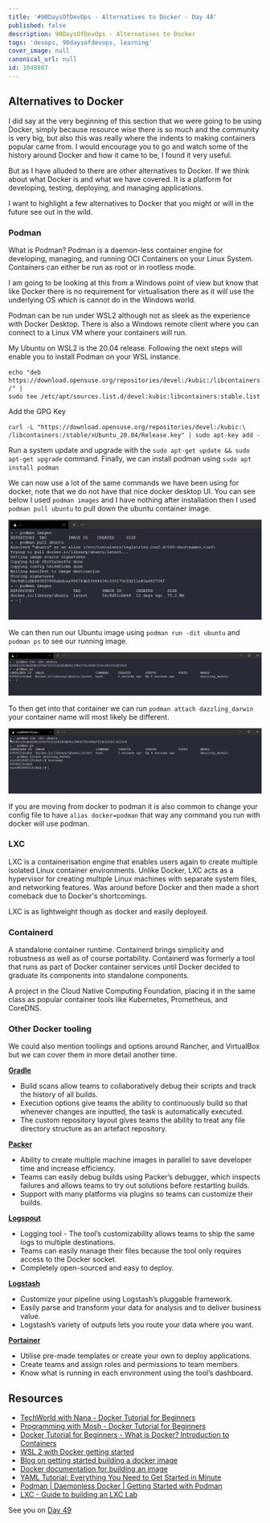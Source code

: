 ```yaml
---
title: '#90DaysOfDevOps - Alternatives to Docker - Day 48'
published: false
description: 90DaysOfDevOps - Alternatives to Docker
tags: 'devops, 90daysofdevops, learning'
cover_image: null
canonical_url: null
id: 1048807
---
```


## Alternatives to Docker

I did say at the very beginning of this section that we were going to be using Docker, simply because resource wise there is so much and the community is very big, but also this was really where the indents to making containers popular came from. I would encourage you to go and watch some of the history around Docker and how it came to be, I found it very useful.

But as I have alluded to there are other alternatives to Docker. If we think about what Docker is and what we have covered. It is a platform for developing, testing, deploying, and managing applications.

I want to highlight a few alternatives to Docker that you might or will in the future see out in the wild.

### Podman

What is Podman? Podman is a daemon-less container engine for developing, managing, and running OCI Containers on your Linux System. Containers can either be run as root or in rootless mode.

I am going to be looking at this from a Windows point of view but know that like Docker there is no requirement for virtualisation there as it will use the underlying OS which is cannot do in the Windows world.

Podman can be run under WSL2 although not as sleek as the experience with Docker Desktop. There is also a Windows remote client where you can connect to a Linux VM where your containers will run.

My Ubuntu on WSL2 is the 20.04 release. Following the next steps will enable you to install Podman on your WSL instance.

```Shell
echo "deb https://download.opensuse.org/repositories/devel:/kubic:/libcontainers:/stable/xUbuntu_20.04/ /" |
sudo tee /etc/apt/sources.list.d/devel:kubic:libcontainers:stable.list
```

Add the GPG Key

```Shell
curl -L "https://download.opensuse.org/repositories/devel:/kubic:\
/libcontainers:/stable/xUbuntu_20.04/Release.key" | sudo apt-key add -
```

Run a system update and upgrade with the `sudo apt-get update && sudo apt-get upgrade` command. Finally, we can install podman using `sudo apt install podman`

We can now use a lot of the same commands we have been using for docker, note that we do not have that nice docker desktop UI. You can see below I used `podman images` and I have nothing after installation then I used `podman pull ubuntu` to pull down the ubuntu container image.

![](Images/Day48_Containers1.png)

We can then run our Ubuntu image using `podman run -dit ubuntu` and `podman ps` to see our running image.

![](Images/Day48_Containers2.png)

To then get into that container we can run `podman attach dazzling_darwin` your container name will most likely be different.

![](Images/Day48_Containers3.png)

If you are moving from docker to podman it is also common to change your config file to have `alias docker=podman` that way any command you run with docker will use podman.

### LXC

LXC is a containerisation engine that enables users again to create multiple isolated Linux container environments. Unlike Docker, LXC acts as a hypervisor for creating multiple Linux machines with separate system files, and networking features. Was around before Docker and then made a short comeback due to Docker's shortcomings.

LXC is as lightweight though as docker and easily deployed.

### Containerd

A standalone container runtime. Containerd brings simplicity and robustness as well as of course portability. Containerd was formerly a tool that runs as part of Docker container services until Docker decided to graduate its components into standalone components.

A project in the Cloud Native Computing Foundation, placing it in the same class as popular container tools like Kubernetes, Prometheus, and CoreDNS.

### Other Docker tooling

We could also mention toolings and options around Rancher, and VirtualBox but we can cover them in more detail another time.

[**Gradle**](https://gradle.org/)

- Build scans allow teams to collaboratively debug their scripts and track the history of all builds.
- Execution options give teams the ability to continuously build so that whenever changes are inputted, the task is automatically executed.
- The custom repository layout gives teams the ability to treat any file directory structure as an artefact repository.

[**Packer**](https://packer.io/)

- Ability to create multiple machine images in parallel to save developer time and increase efficiency.
- Teams can easily debug builds using Packer’s debugger, which inspects failures and allows teams to try out solutions before restarting builds.
- Support with many platforms via plugins so teams can customize their builds.

[**Logspout**](https://github.com/gliderlabs/logspout)

- Logging tool - The tool’s customizability allows teams to ship the same logs to multiple destinations.
- Teams can easily manage their files because the tool only requires access to the Docker socket.
- Completely open-sourced and easy to deploy.

[**Logstash**](https://www.elastic.co/products/logstash)

- Customize your pipeline using Logstash’s pluggable framework.
- Easily parse and transform your data for analysis and to deliver business value.
- Logstash’s variety of outputs lets you route your data where you want.

[**Portainer**](https://www.portainer.io/)

- Utilise pre-made templates or create your own to deploy applications.
- Create teams and assign roles and permissions to team members.
- Know what is running in each environment using the tool’s dashboard.

## Resources

- [TechWorld with Nana - Docker Tutorial for Beginners](https://www.youtube.com/watch?v=3c-iBn73dDE)
- [Programming with Mosh - Docker Tutorial for Beginners](https://www.youtube.com/watch?v=pTFZFxd4hOI)
- [Docker Tutorial for Beginners - What is Docker? Introduction to Containers](https://www.youtube.com/watch?v=17Bl31rlnRM&list=WL&index=128&t=61s)
- [WSL 2 with Docker getting started](https://www.youtube.com/watch?v=5RQbdMn04Oc)
- [Blog on getting started building a docker image](https://stackify.com/docker-build-a-beginners-guide-to-building-docker-images/)
- [Docker documentation for building an image](https://docs.docker.com/develop/develop-images/dockerfile_best-practices/)
- [YAML Tutorial: Everything You Need to Get Started in Minute](https://www.cloudbees.com/blog/yaml-tutorial-everything-you-need-get-started)
- [Podman | Daemonless Docker | Getting Started with Podman](https://www.youtube.com/watch?v=Za2BqzeZjBk)
- [LXC - Guide to building an LXC Lab](https://www.youtube.com/watch?v=cqOtksmsxfg)

See you on [Day 49](day49.md)
